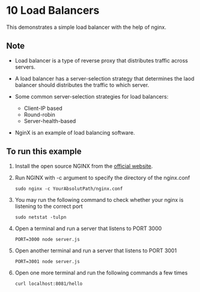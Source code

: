 # 10 Load Balancers
This demonstrates a simple load balancer with the help of nginx.

## Note
- Load balancer is a type of reverse proxy that distributes traffic across servers.

- A load balancer has a server-selection strategy that determines the laod balancer should distributes the traffic to which server.

- Some common server-selection strategies for load balancers:
    - Client-IP based
    - Round-robin
    - Server-health-based

- NginX is an example of load balancing software.

## To run this example
1. Install the open source NGINX from the [official website](https://docs.nginx.com/nginx/admin-guide/installing-nginx/installing-nginx-open-source/#installing-prebuilt-ubuntu-packages).

2. Run NGINX with -c argument to specify the directory of the nginx.conf
    ```
    sudo nginx -c YourAbsolutPath/nginx.conf
    ```

3. You may run the following command to check whether your nginx is listening to the correct port
    ```
    sudo netstat -tulpn
    ```

4. Open a terminal and run a server that listens to PORT 3000
    ```
    PORT=3000 node server.js
    ```
5. Open another terminal and run a server that listens to PORT 3001
    ```
    PORT=3001 node server.js
    ```

6. Open one more terminal and run the following commands a few times
    ```
    curl localhost:8081/hello
    ```